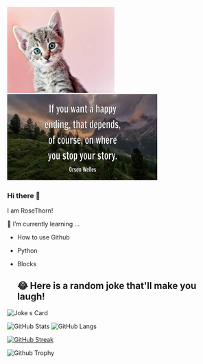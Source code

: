 <img src="images (1).jpeg" width="250" height="200" alt="RoseThorn78" /> <img src="Screenshot 2023-02-19 16.48.11.png" width="350" height="200" alt="RoseThorn78" />

### Hi there 👋

I am RoseThorn!

🌱 I’m currently learning ...
   - How to use Github
   - Python
   - Blocks
   
      ## 😂 Here is a random joke that'll make you laugh!
   ![Joke
   s Card](https://readme-jokes.vercel.app/api)
   
   ![GitHub Stats](https://github-readme-stats.vercel.app/api?username=RoseThorn78&show_icons=true&theme=tokyonight) ![GitHub Langs](https://github-readme-stats.vercel.app/api/top-langs/?username=RoseThorn78&layout=compact&theme=tokyonight)

   
   [![GitHub Streak](https://github-readme-streak-stats.herokuapp.com?user=RoseThorn78&theme=tokyonight)](https://git.io/streak-stats)
   
   ![Github Trophy](https://github-profile-trophy.vercel.app/?username=RoseThorn78&theme=tokyonight)

<!--
**RoseThorn78/RoseThorn78** is a ✨ _special_ ✨ repository because its `README.md` (this file) appears on your GitHub profile.

Here are some ideas to get you started:

- 🔭 I’m currently working on ...
- 🌱 I’m currently learning ...
- 👯 I’m looking to collaborate on ...
- 🤔 I’m looking for help with ...
- 💬 Ask me about ...
- 📫 How to reach me: ...
- 😄 Pronouns: ...
- ⚡ Fun fact: ...
- 🏅 Acheivements: ...
-->
